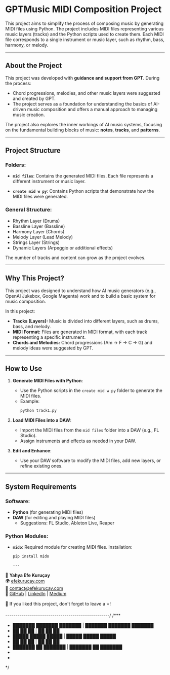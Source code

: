 # GPTMusic MIDI Composition Project

This project aims to simplify the process of composing music by generating MIDI files using Python. The project includes MIDI files representing various music layers (tracks) and the Python scripts used to create them. Each MIDI file corresponds to a single instrument or music layer, such as rhythm, bass, harmony, or melody.

---

## About the Project

This project was developed with **guidance and support from GPT**. During the process:
- Chord progressions, melodies, and other music layers were suggested and created by GPT.
- The project serves as a foundation for understanding the basics of AI-driven music composition and offers a manual approach to managing music creation.

The project also explores the inner workings of AI music systems, focusing on the fundamental building blocks of music: **notes**, **tracks**, and **patterns**.

---

## Project Structure

### Folders:
- **`mid files`**:
  Contains the generated MIDI files. Each file represents a different instrument or music layer.

- **`create mid w py`**:
  Contains Python scripts that demonstrate how the MIDI files were generated.

### General Structure:
- Rhythm Layer (Drums)
- Bassline Layer (Bassline)
- Harmony Layer (Chords)
- Melody Layer (Lead Melody)
- Strings Layer (Strings)
- Dynamic Layers (Arpeggio or additional effects)

The number of tracks and content can grow as the project evolves.

---

## Why This Project?

This project was designed to understand how AI music generators (e.g., OpenAI Jukebox, Google Magenta) work and to build a basic system for music composition.

In this project:
- **Tracks (Layers):** Music is divided into different layers, such as drums, bass, and melody.
- **MIDI Format:** Files are generated in MIDI format, with each track representing a specific instrument.
- **Chords and Melodies:** Chord progressions (Am → F → C → G) and melody ideas were suggested by GPT.

---

## How to Use

1. **Generate MIDI Files with Python**:
   - Use the Python scripts in the `create mid w py` folder to generate the MIDI files.
   - Example:
     ```bash
     python track1.py
     ```

2. **Load MIDI Files into a DAW**:
   - Import the MIDI files from the `mid files` folder into a DAW (e.g., FL Studio).
   - Assign instruments and effects as needed in your DAW.

3. **Edit and Enhance**:
   - Use your DAW software to modify the MIDI files, add new layers, or refine existing ones.

---

## System Requirements

### Software:
- **Python** (for generating MIDI files)
- **DAW** (for editing and playing MIDI files)
  - Suggestions: FL Studio, Ableton Live, Reaper

### Python Modules:
- **`mido`**:
  Required module for creating MIDI files.
  Installation:
  ```bash
  pip install mido

  ---

👤 **Yahya Efe Kuruçay**  
🌍 [efekurucay.com](https://efekurucay.com/)  
📧 [contact@efekurucay.com](mailto:contact@efekurucay.com)  
🔗 [GitHub](https://github.com/efekurucay) | [LinkedIn](https://linkedin.com/in/efekurucay24) | [Medium](https://efekurucay.medium.com/)  

🚀 If you liked this project, don't forget to leave a ⭐!


*---------------------------------------------------*/
/***
 *    ███████ ███████ ███████   |    ███████ ███████ ███████ 
 *    ██      ██      ██        |    ██      ██      ██      
 *    █████   █████   █████     |    █████   █████   █████   
 *    ██      ██      ██        |    ██      ██      ██      
 *    ███████ ██      ███████   |    ███████ ██      ███████ 
 *                            
 *                            
 */